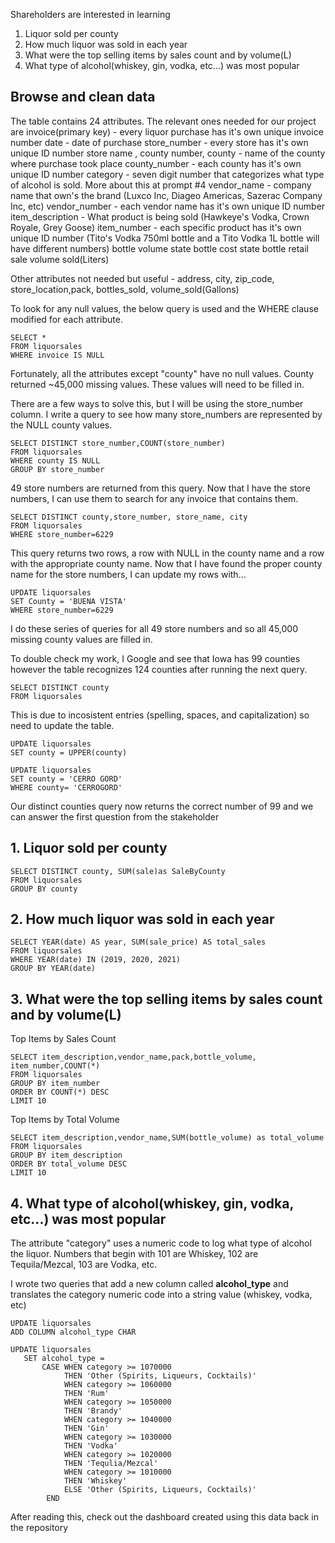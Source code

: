 Shareholders are interested in learning
1. Liquor sold per county
2. How much liquor was sold in each year
3. What were the top selling items by sales count and by volume(L)
4. What type of alcohol(whiskey, gin, vodka, etc...) was most popular


## Browse and clean data

The table contains 24 attributes. The relevant ones needed for our project are 
invoice(primary key) - every liquor purchase has it's own unique invoice number
date - date of purchase 
store_number - every store has it's own unique ID number
store name  , county number,
county -  name of the county where purchase took place
county_number - each county has it's own unique ID number 
category - seven digit number that categorizes what type of alcohol is sold. More about this at prompt #4 
vendor_name - company name that own's the brand (Luxco Inc, Diageo Americas, Sazerac Company Inc, etc) 
vendor_number - each vendor name has it's own unique ID number
item_description - What product is being sold (Hawkeye's Vodka, Crown Royale, Grey Goose)
item_number - each specific product has it's own unique ID number (Tito's Vodka 750ml bottle and a Tito Vodka 1L bottle will have different numbers) 
bottle volume 
state bottle cost
state bottle retail
sale 
volume sold(Liters) 

Other attributes not needed but useful - address, city, zip_code, store_location,pack, bottles_sold, volume_sold(Gallons)

To look for any null values, the below query is used and the WHERE clause modified for each attribute. 

```
SELECT *
FROM liquorsales
WHERE invoice IS NULL
```

Fortunately, all the attributes except "county" have no null values. 
County returned ~45,000 missing values. These values will need to be filled in. 

There are a few ways to solve this, but I will be using the store_number column. I write a query to see how many store_numbers are represented
by the NULL county values.

```
SELECT DISTINCT store_number,COUNT(store_number)
FROM liquorsales
WHERE county IS NULL
GROUP BY store_number 
```
49 store numbers are returned from this query. Now that I have the store numbers, I can use them to search for any invoice that 
contains them. 

```
SELECT DISTINCT county,store_number, store_name, city
FROM liquorsales
WHERE store_number=6229
```
This query returns two rows, a row with NULL in the county name and a row with the appropriate county name. Now that I have found the proper
county name for the store numbers, I can update my rows with...

```
UPDATE liquorsales
SET County = 'BUENA VISTA'
WHERE store_number=6229
```

I do these series of queries for all 49 store numbers and so all 45,000 missing county values are filled in. 

To double check my work, I Google and see that Iowa has 99 counties however the table recognizes 124 counties after running the next query. 

```
SELECT DISTINCT county
FROM liquorsales
```
This is due to incosistent entries (spelling, spaces, and capitalization) so need to update the table.

```
UPDATE liquorsales
SET county = UPPER(county)
```

```
UPDATE liquorsales
SET county = 'CERRO GORD'
WHERE county= 'CERROGORD'
```
Our distinct counties query now returns the correct number of 99 and we can answer the first question from the stakeholder 

## 1. Liquor sold per county

```
SELECT DISTINCT county, SUM(sale)as SaleByCounty
FROM liquorsales
GROUP BY county
```
## 2. How much liquor was sold in each year

```
SELECT YEAR(date) AS year, SUM(sale_price) AS total_sales
FROM liquorsales 
WHERE YEAR(date) IN (2019, 2020, 2021)
GROUP BY YEAR(date)
```
## 3. What were the top selling items by sales count and by volume(L)

Top Items by Sales Count
```
SELECT item_description,vendor_name,pack,bottle_volume, item_number,COUNT(*)
FROM liquorsales
GROUP BY item_number
ORDER BY COUNT(*) DESC
LIMIT 10
```
Top Items by Total Volume
```
SELECT item_description,vendor_name,SUM(bottle_volume) as total_volume
FROM liquorsales
GROUP BY item_description
ORDER BY total_volume DESC
LIMIT 10
```
## 4. What type of alcohol(whiskey, gin, vodka, etc...) was most popular

The attribute "category" uses a numeric code to log what type of alcohol the liquor. Numbers that begin with 101 are Whiskey, 102 are 
Tequila/Mezcal, 103 are Vodka, etc.

I wrote two queries that add a new column called **alcohol_type** and translates the category numeric code into a string value (whiskey, vodka, etc) 

```
UPDATE liquorsales
ADD COLUMN alcohol_type CHAR
```

```
UPDATE liquorsales
   SET alcohol_type =
       CASE WHEN category >= 1070000
            THEN 'Other (Spirits, Liqueurs, Cocktails)'
            WHEN category >= 1060000
            THEN 'Rum'
            WHEN category >= 1050000
            THEN 'Brandy'
            WHEN category >= 1040000
            THEN 'Gin'
            WHEN category >= 1030000
            THEN 'Vodka'
            WHEN category >= 1020000
            THEN 'Tequlia/Mezcal'
            WHEN category >= 1010000
            THEN 'Whiskey'
            ELSE 'Other (Spirits, Liqueurs, Cocktails)'
        END
```

After reading this, check out the dashboard created using this data back in the repository

